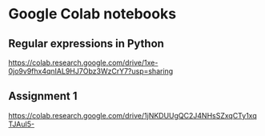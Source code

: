# Google Colab notebooks

## Regular expressions in Python
https://colab.research.google.com/drive/1xe-0jo9v9fhx4qnIAL9HJ7Obz3WzCrY7?usp=sharing

## Assignment 1
https://colab.research.google.com/drive/1jNKDUUgQC2J4NHsSZxqCTy1xqTJAuI5-
